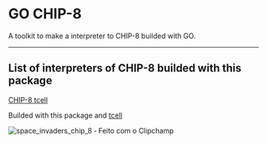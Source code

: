 # GO CHIP-8
A toolkit to make a interpreter to CHIP-8 builded with GO.

___
## List of interpreters of CHIP-8 builded with this package

[CHIP-8 tcell](https://github.com/MarceloMPJR/chip8-tcell)

Builded with this package and [tcell](https://github.com/gdamore/tcell)

![space_invaders_chip_8 ‐ Feito com o Clipchamp](https://user-images.githubusercontent.com/93665781/181916355-b531a4b2-12b5-4cb2-ba83-9dbef1eb6309.gif)
